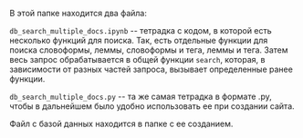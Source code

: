 В этой папке находится два файла:

`db_search_multiple_docs.ipynb` -- тетрадка с кодом, в которой есть несколько функций для поиска. Так, есть отдельные функции для поиска словоформы, леммы, словоформы и тега, леммы и тега.
Затем весь запрос обрабатывается в общей функции `search`, которая, в зависимости от разных частей запроса, вызывает определенные ранее функции.

`db_search_multiple_docs.py` -- та же самая тетрадка в формате .py, чтобы в дальнейшем было удобно использовать ее при создании сайта.

Файл с базой данных находится в папке с ее созданием.
